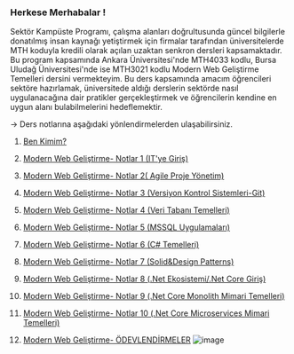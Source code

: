 ### Herkese Merhabalar !

Sektör Kampüste Programı, çalışma alanları doğrultusunda güncel bilgilerle donatılmış insan kaynağı yetiştirmek için firmalar tarafından üniversitelerde MTH koduyla kredili olarak açılan uzaktan senkron dersleri kapsamaktadır. 
Bu program kapsamında Ankara Üniversitesi'nde MTH4033 kodlu, Bursa Uludağ Üniversitesi'nde ise MTH3021 kodlu Modern Web Geliştirme Temelleri dersini vermekteyim. Bu ders kapsamında amacım öğrencileri sektöre hazırlamak, üniversitede
aldığı derslerin sektörde nasıl uygulanacağına dair pratikler gerçekleştirmek ve öğrencilerin kendine en uygun alanı bulabilmelerini hedeflemektir. 

-> Ders notlarına aşağıdaki yönlendirmelerden ulaşabilirsiniz.

1. [Ben Kimim?](https://github.com/KardelRuveyda/sektor-kampuste-sanayi-bakanligi/blob/master/ben-kimim.md)
2. [Modern Web Geliştirme- Notlar 1 (IT'ye Giriş)](https://github.com/KardelRuveyda/sektor-kampuste-sanayi-bakanligi/blob/master/modern-web-gelistirme-1.md)
3. [Modern Web Geliştirme- Notlar 2( Agile Proje Yönetim)](https://github.com/KardelRuveyda/sektor-kampuste-sanayi-bakanligi/blob/master/modern-web-gelistirme-2.md)
4. [Modern Web Geliştirme- Notlar 3 (Versiyon Kontrol Sistemleri-Git)](https://github.com/KardelRuveyda/sektor-kampuste-sanayi-bakanligi/blob/master/modern-web-gelistirme-3.md)
5. [Modern Web Geliştirme- Notlar 4 (Veri Tabanı Temelleri)](https://github.com/KardelRuveyda/sektor-kampuste-sanayi-bakanligi/blob/master/modern-web-gelistirme-4.md)
6. [Modern Web Geliştirme- Notlar 5 (MSSQL Uygulamaları)](https://github.com/KardelRuveyda/sektor-kampuste-sanayi-bakanligi/blob/master/modern-web-gelistirme-5.md)
7. [Modern Web Geliştirme- Notlar 6 (C# Temelleri)](https://github.com/KardelRuveyda/sektor-kampuste-sanayi-bakanligi/blob/master/modern-web-gelistirme-6.md)
8. [Modern Web Geliştirme- Notlar 7 (Solid&Design Patterns)](https://github.com/KardelRuveyda/sektor-kampuste-sanayi-bakanligi/blob/master/modern-web-gelistirme-7.md)
9. [Modern Web Geliştirme- Notlar 8 (.Net Ekosistemi/.Net Core Giriş)](https://github.com/KardelRuveyda/sektor-kampuste-sanayi-bakanligi/blob/master/modern-web-gelistirme-8.md)
10. [Modern Web Geliştirme- Notlar 9 (.Net Core Monolith Mimari Temelleri)](https://github.com/KardelRuveyda/sektor-kampuste-sanayi-bakanligi/blob/master/modern-web-gelistirme-9.md)
11. [Modern Web Geliştirme- Notlar 10 (.Net Core Microservices Mimari Temelleri)](https://github.com/KardelRuveyda/sektor-kampuste-sanayi-bakanligi/blob/master/modern-web-gelistirme-10.md)

12. [Modern Web Geliştirme- ÖDEVLENDİRMELER](https://github.com/KardelRuveyda/sektor-kampuste-sanayi-bakanligi/blob/master/odevlendirme.md)
![image](https://github.com/KardelRuveyda/sektor-kampuste-sanayi-bakanligi/assets/33912144/f7f66973-4c40-4838-aff7-4ecb9ac08715)


  